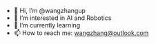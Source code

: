 - 👋 Hi, I’m @wangzhangup
- 👀 I’m interested in AI and Robotics
- 🌱 I’m currently learning 
- 📫 How to reach me: wangzhang@outlook.com

<!---
wangzhangup/wangzhangup is a ✨ special ✨ repository because its `README.md` (this file) appears on your GitHub profile.
You can click the Preview link to take a look at your changes.
--->
